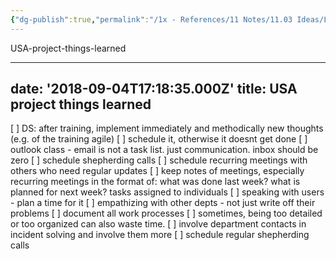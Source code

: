 ```yaml
---
{"dg-publish":true,"permalink":"/1x - References/11 Notes/11.03 Ideas/Lessons Learned from 1 year in USA/","title":"Lessons Learned from 1 year in USA","created":"2022-12-20T00:10:20.000+03:00","updated":"2024-02-14T20:18:28.307+03:00"}
---
```




USA-project-things-learned

---
date: '2018-09-04T17:18:35.000Z'
title: USA project things learned
---

[ ] DS: after training, implement immediately and methodically new thoughts (e.g. of the training agile)
[ ] schedule it, otherwise it doesnt get done
[ ] outlook class - email is not a task list. just communication. inbox should be zero
[ ] schedule shepherding calls
[ ] schedule recurring meetings with others who need regular updates
[ ] keep notes of meetings, especially recurring meetings in the format of: what was done last week? what is planned for next week? tasks assigned to individuals
[ ] speaking with users - plan a time for it
[ ] empathizing with other depts - not just write off their problems
[ ] document all work processes
[ ] sometimes, being too detailed or too organized can also waste time.
[ ] involve department contacts in incident solving and involve them more
[ ] schedule regular shepherding calls